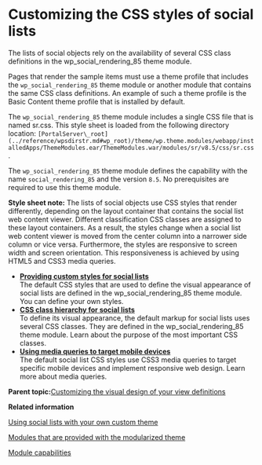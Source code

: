 # Customizing the CSS styles of social lists

The lists of social objects rely on the availability of several CSS class definitions in the wp\_social\_rendering\_85 theme module.

Pages that render the sample items must use a theme profile that includes the `wp_social_rendering_85` theme module or another module that contains the same CSS class definitions. An example of such a theme profile is the Basic Content theme profile that is installed by default.

The `wp_social_rendering_85` theme module includes a single CSS file that is named sr.css. This style sheet is loaded from the following directory location: `[PortalServer\_root](../reference/wpsdirstr.md#wp_root)/theme/wp.theme.modules/webapp/installedApps/ThemeModules.ear/ThemeModules.war/modules/sr/v8.5/css/sr.css`.

The `wp_social_rendering_85` theme module defines the capability with the name `social_rendering_85` and the version `8.5`. No prerequisites are required to use this theme module.

**Style sheet note:** The lists of social objects use CSS styles that render differently, depending on the layout container that contains the social list web content viewer. Different classification CSS classes are assigned to these layout containers. As a result, the styles change when a social list web content viewer is moved from the center column into a narrower side column or vice versa. Furthermore, the styles are responsive to screen width and screen orientation. This responsiveness is achieved by using HTML5 and CSS3 media queries.

-   **[Providing custom styles for social lists](../social/soc_rendr_provide_custom_styles.md)**  
The default CSS styles that are used to define the visual appearance of social lists are defined in the wp\_social\_rendering\_85 theme module. You can define your own styles.
-   **[CSS class hierarchy for social lists](../social/soc_rendr_css_class_hierarchy.md)**  
To define its visual appearance, the default markup for social lists uses several CSS classes. They are defined in the wp\_social\_rendering\_85 theme module. Learn about the purpose of the most important CSS classes.
-   **[Using media queries to target mobile devices](../social/soc_rendr_media_qs_4_mobile.md)**  
The default social list CSS styles use CSS3 media queries to target specific mobile devices and implement responsive web design. Learn more about media queries.

**Parent topic:**[Customizing the visual design of your view definitions](../social/soc_rendr_cust_socl_list_visual_design.md)

**Related information**  


[Using social lists with your own custom theme](../social/soc_rendr_use_oob_socl_list_wcusthm.md)

[Modules that are provided with the modularized theme](../dev-theme/themeopt_oob.md)

[Module capabilities](../dev-theme/themeopt_oob_capability.md)

